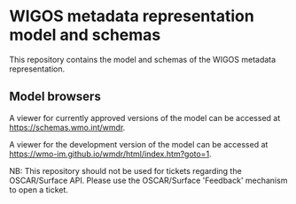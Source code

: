 # WIGOS metadata representation model and schemas

This repository contains the model and schemas of the WIGOS metadata representation. 

## Model browsers
A viewer for currently approved versions of the model can be accessed at https://schemas.wmo.int/wmdr.

A viewer for the development version of the model can be accessed at https://wmo-im.github.io/wmdr/html/index.htm?goto=1.

NB: This repository should not be used for tickets regarding the OSCAR/Surface API. Please use the OSCAR/Surface 'Feedback' mechanism to open a ticket.

